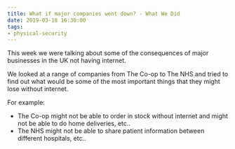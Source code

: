 ```yaml
---
title: What if major companies went down? - What We Did
date: 2019-03-18 16:30:00
tags:
- physical-security
---
```

This week we were talking about some of the consequences of major businesses in the UK not having internet.

We looked at a range of companies from The Co-op to The NHS and tried to find out what would be some of the most important things that they might lose without internet.

For example:
* The Co-op might not be able to order in stock without internet and might not be able to do home deliveries, etc..
* The NHS might not be able to share patient information between different hospitals, etc..